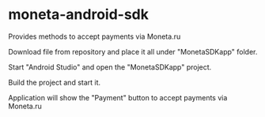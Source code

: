 # moneta-android-sdk
Provides methods to accept payments via Moneta.ru

Download file from repository and place it all under "MonetaSDKapp" folder.

Start "Android Studio" and open the "MonetaSDKapp" project.

Build the project and start it.

Application will show the "Payment" button to accept payments via Moneta.ru
